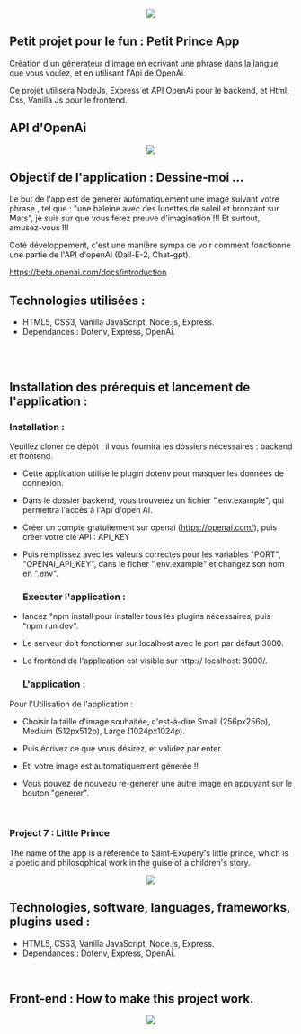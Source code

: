 <p align="center">
<img src= "https://user-images.githubusercontent.com/90606431/212261973-97c57476-053e-460b-a281-6dc2b820e4a3.jpg" />
</p>


## Petit projet pour le fun : Petit Prince App ##

 Création d'un génerateur d'image en ecrivant une phrase dans la langue que vous voulez, et en utilisant l'Api de OpenAi.
<br>

Ce projet utilisera NodeJs, Express et API OpenAi pour le backend, et Html, Css, Vanilla Js pour le frontend.
<br>

 ## API d'OpenAi ##

 <p align="center">
<img src= "https://user-images.githubusercontent.com/90606431/212265676-f0da996c-ae2c-4eb5-8ec0-c683b3ef2448.jpg"/>
 </p>


 
  ## Objectif de l'application : Dessine-moi ... ## 

Le but de l'app est de generer automatiquement une image suivant votre phrase , tel que :
"une baleine avec des lunettes de soleil et bronzant sur Mars", je suis sur que vous ferez preuve d'imagination !!!
Et surtout, amusez-vous !!!

Coté développement, c'est une manière sympa de voir comment fonctionne une partie de l'API d'openAi (Dall-E-2, Chat-gpt).

https://beta.openai.com/docs/introduction


 ## Technologies utilisées : ##
 
- HTML5, CSS3, Vanilla JavaScript, Node.js, Express.
- Dependances : Dotenv, Express, OpenAi.

 <br>
 <br>
 

 ## Installation des prérequis et lancement de l'application : ##

   ### Installation : ###

Veuillez cloner ce dépôt : il vous fournira les dossiers nécessaires : backend et frontend.



- Cette application utilise le plugin dotenv pour masquer les données de connexion. 
- Dans le dossier backend, vous trouverez un fichier ".env.example", qui permettra l'accès à l'Api d'open Ai. 
- Créer un compte gratuitement sur openai (https://openai.com/), puis créer votre clé API : API_KEY
- Puis remplissez avec les valeurs correctes pour les variables "PORT", "OPENAI_API_KEY", dans le ficher ".env.example" et changez son nom en ".env".

   ### Executer l'application : ###

- lancez "npm install pour installer tous les plugins nécessaires, puis "npm run dev". 
- Le serveur doit fonctionner sur localhost avec le port par défaut 3000. 
- Le frontend de l'application est visible sur http:// localhost: 3000/.
    
    
    ### L'application :  ###
   

Pour l'Utilisation de l'application : 

- Choisir la taille d'image souhaitée, c'est-à-dire Small (256px256p), Medium (512px512p), Large (1024px1024p).
- Puis écrivez ce que vous désirez, et validez par enter.
- Et, votre image est automatiquement génerée !!

- Vous pouvez de nouveau re-génerer une autre image en appuyant sur le bouton "generer".


<br>




 ### Project 7 : Little Prince ###

The name of the app is a reference to Saint-Exupery's little prince, which is a poetic and philosophical work in the guise of a children's story.


 <p align="center">
<img src= "https://user-images.githubusercontent.com/90606431/212265676-f0da996c-ae2c-4eb5-8ec0-c683b3ef2448.jpg"/>
 </p>

## Technologies, software, languages, frameworks, plugins used : ##

- HTML5, CSS3, Vanilla JavaScript, Node.js, Express.
- Dependances : Dotenv, Express, OpenAi.

<br>

## Front-end : How to make this project work. ##





 <p align="center">
<img src= "https://user-images.githubusercontent.com/90606431/212266762-7d2b6047-0a4c-410d-bfd9-12c32453f5c8.jpg"/>
 </p>
 


